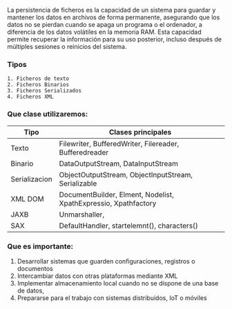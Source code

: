 
La persistencia de ficheros es la capacidad de un sistema para guardar y mantener los datos en archivos de forma permanente, asegurando que los datos no se pierdan cuando se apaga un programa o el ordenador, a diferencia de los datos volátiles en la memoria RAM. Esta capacidad permite recuperar la información para su uso posterior, incluso después de múltiples sesiones o reinicios del sistema.

### Tipos

	1. Ficheros de texto
	2. Ficheros Binarios
	3. Ficheros Serializados
	4. Ficheros XML

### Que clase utilizaremos:

| Tipo          | Clases principales                                              |
| ------------- | --------------------------------------------------------------- |
| Texto         | Filewriter, BufferedWriter, Filereader, Bufferedreader          |
| Binario       | DataOutputStream,  DataInputStream                              |
| Serializacion | ObjectOutputStream, ObjectInputStream, Serializable             |
| XML DOM       | DocumentBuilder, Elment, Nodelist, XpathExpressio, Xpathfactory |
| JAXB          | Unmarshaller,                                                   |
| SAX           | DefaultHandler, startelemnt(), characters()                     |

### Que es importante:

1.  Desarrollar sistemas que guarden configuraciones, registros o documentos
2. Intercambiar datos con otras plataformas mediante XML
3. Implementar almacenamiento local cuando no se dispone de una base de datos,
4. Prepararse para el trabajo con sistemas distribuidos, IoT o móviles

